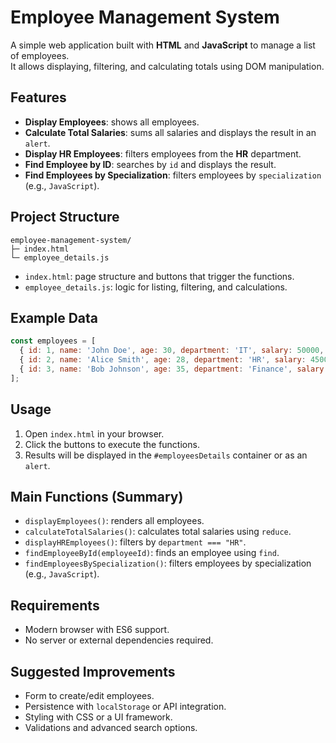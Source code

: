 # Employee Management System

A simple web application built with **HTML** and **JavaScript** to manage a list of employees.  
It allows displaying, filtering, and calculating totals using DOM manipulation.

## Features

- **Display Employees**: shows all employees.
- **Calculate Total Salaries**: sums all salaries and displays the result in an `alert`.
- **Display HR Employees**: filters employees from the **HR** department.
- **Find Employee by ID**: searches by `id` and displays the result.
- **Find Employees by Specialization**: filters employees by `specialization` (e.g., `JavaScript`).

## Project Structure

```
employee-management-system/
├─ index.html
└─ employee_details.js
```

- `index.html`: page structure and buttons that trigger the functions.
- `employee_details.js`: logic for listing, filtering, and calculations.

## Example Data

```js
const employees = [
  { id: 1, name: 'John Doe', age: 30, department: 'IT', salary: 50000, specialization: 'JavaScript' },
  { id: 2, name: 'Alice Smith', age: 28, department: 'HR', salary: 45000, specialization: 'JavaScript' },
  { id: 3, name: 'Bob Johnson', age: 35, department: 'Finance', salary: 60000, specialization: 'Python' },
];
```

## Usage

1. Open `index.html` in your browser.
2. Click the buttons to execute the functions.
3. Results will be displayed in the `#employeesDetails` container or as an `alert`.

## Main Functions (Summary)

- `displayEmployees()`: renders all employees.
- `calculateTotalSalaries()`: calculates total salaries using `reduce`.
- `displayHREmployees()`: filters by `department === "HR"`.
- `findEmployeeById(employeeId)`: finds an employee using `find`.
- `findEmployeesBySpecialization()`: filters employees by specialization (e.g., `JavaScript`).

## Requirements

- Modern browser with ES6 support.
- No server or external dependencies required.

## Suggested Improvements

- Form to create/edit employees.
- Persistence with `localStorage` or API integration.
- Styling with CSS or a UI framework.
- Validations and advanced search options.
